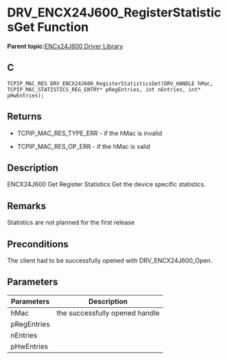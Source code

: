 # DRV\_ENCX24J600\_RegisterStatisticsGet Function

**Parent topic:**[ENCx24J600 Driver Library](GUID-F35BADF5-5469-4970-B3C5-52AB1E2287AB.md)

## C

```
TCPIP_MAC_RES DRV_ENCX24J600_RegisterStatisticsGet(DRV_HANDLE hMac, TCPIP_MAC_STATISTICS_REG_ENTRY* pRegEntries, int nEntries, int* pHwEntries); 
```

## Returns

-   TCPIP\_MAC\_RES\_TYPE\_ERR - if the hMac is invalid

-   TCPIP\_MAC\_RES\_OP\_ERR - if the hMac is valid


## Description

ENCX24J600 Get Register Statistics Get the device specific statistics.

## Remarks

Statistics are not planned for the first release

## Preconditions

The client had to be successfully opened with DRV\_ENCX24J600\_Open.

## Parameters

|Parameters|Description|
|----------|-----------|
|hMac|the successfully opened handle|
|pRegEntries||
|nEntries||
|pHwEntries||

